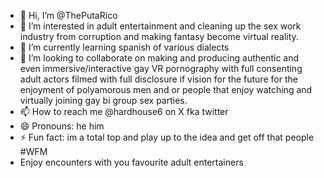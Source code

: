 - 👋 Hi, I’m @ThePutaRico
- 👀 I’m interested in adult entertainment and cleaning up the sex work industry from corruption and making fantasy become virtual reality.
- 🌱 I’m currently learning spanish of various dialects
- 💞️ I’m looking to collaborate on making and producing authentic and even immersive/interactive gay VR pornography with full consenting adult actors filmed with full disclosure if vision for the future for the enjoyment of polyamorous men and or people that enjoy watching and virtually joining gay bi group sex parties.  
- 📫 How to reach me @hardhouse6 on X fka twitter
- 😄 Pronouns: he him
- ⚡ Fun fact: im a total top and play up to the idea and get off that people #WFM
-  Enjoy encounters with you favourite adult entertainers
<!---
ThePutaRico/ThePutaRico is a ✨ special ✨ repository because its `README.md` (this file) appears on your GitHub profile.
You can click the Preview link to take a look at your changes.
--->

